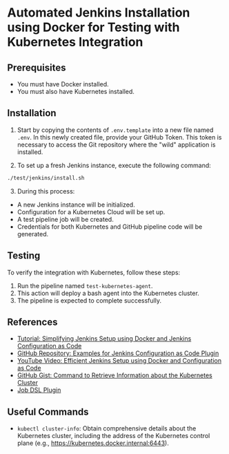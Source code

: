 # Automated Jenkins Installation using Docker for Testing with Kubernetes Integration

## Prerequisites

- You must have Docker installed.
- You must also have Kubernetes installed.

## Installation

1. Start by copying the contents of `.env.template` into a new file named `.env`. In this newly created file, provide your GitHub Token. This token is necessary to access the Git repository where the "wild" application is installed.

2. To set up a fresh Jenkins instance, execute the following command:
```bash
./test/jenkins/install.sh
```

3. During this process:
- A new Jenkins instance will be initialized.
- Configuration for a Kubernetes Cloud will be set up.
- A test pipeline job will be created.
- Credentials for both Kubernetes and GitHub pipeline code will be generated.

## Testing

To verify the integration with Kubernetes, follow these steps:

1. Run the pipeline named `test-kubernetes-agent`.
2. This action will deploy a bash agent into the Kubernetes cluster.
3. The pipeline is expected to complete successfully.

## References

- [Tutorial: Simplifying Jenkins Setup using Docker and Jenkins Configuration as Code](https://www.digitalocean.com/community/tutorials/how-to-automate-jenkins-setup-with-docker-and-jenkins-configuration-as-code)
- [GitHub Repository: Examples for Jenkins Configuration as Code Plugin](https://github.com/jenkinsci/configuration-as-code-plugin/tree/master/demos)
- [YouTube Video: Efficient Jenkins Setup using Docker and Configuration as Code](https://www.youtube.com/watch?v=ZXaorni-icg)
- [GitHub Gist: Command to Retrieve Information about the Kubernetes Cluster](https://gist.github.com/darinpope/67c297b3ccc04c17991b22e1422df45a)
- [Job DSL Plugin](https://plugins.jenkins.io/job-dsl/)

## Useful Commands

- `kubectl cluster-info`: Obtain comprehensive details about the Kubernetes cluster, including the address of the Kubernetes control plane (e.g., https://kubernetes.docker.internal:6443).